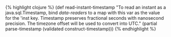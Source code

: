 {% highlight clojure %}
(def read-instant-timestamp
  "To read an instant as a java.sql.Timestamp, bind *data-readers* to a
map with this var as the value for the 'inst key. Timestamp preserves
fractional seconds with nanosecond precision. The timezone offset will
be used to convert into UTC."
  (partial parse-timestamp (validated construct-timestamp)))
{% endhighlight %}
